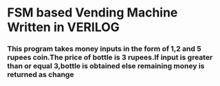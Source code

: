 # FSM based Vending Machine Written in VERILOG
### This program takes money inputs in the form of 1,2 and 5 rupees coin.The price of bottle is 3 rupees.If input is greater than or equal 3,bottle is obtained else remaining money is returned as change
